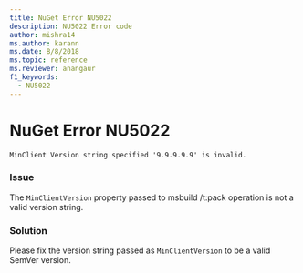 ```yaml
---
title: NuGet Error NU5022
description: NU5022 Error code
author: mishra14
ms.author: karann
ms.date: 8/8/2018
ms.topic: reference
ms.reviewer: anangaur
f1_keywords: 
  - NU5022
---
```


# NuGet Error NU5022
```
MinClient Version string specified '9.9.9.9.9' is invalid.
```

### Issue

The `MinClientVersion` property passed to msbuild /t:pack operation is not a valid version string.


### Solution

Please fix the version string passed as `MinClientVersion` to be a valid SemVer version.

